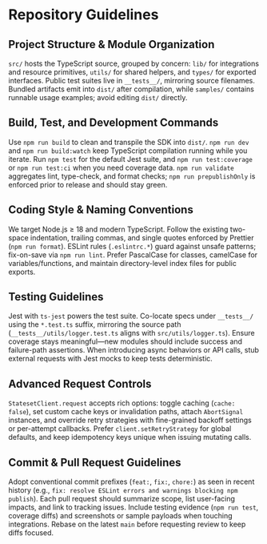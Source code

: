 # Repository Guidelines

## Project Structure & Module Organization
`src/` hosts the TypeScript source, grouped by concern: `lib/` for integrations and resource primitives, `utils/` for shared helpers, and `types/` for exported interfaces. Public test suites live in `__tests__/`, mirroring source filenames. Bundled artifacts emit into `dist/` after compilation, while `samples/` contains runnable usage examples; avoid editing `dist/` directly.

## Build, Test, and Development Commands
Use `npm run build` to clean and transpile the SDK into `dist/`. `npm run dev` and `npm run build:watch` keep TypeScript compilation running while you iterate. Run `npm test` for the default Jest suite, and `npm run test:coverage` or `npm run test:ci` when you need coverage data. `npm run validate` aggregates lint, type-check, and format checks; `npm run prepublishOnly` is enforced prior to release and should stay green.

## Coding Style & Naming Conventions
We target Node.js ≥ 18 and modern TypeScript. Follow the existing two-space indentation, trailing commas, and single quotes enforced by Prettier (`npm run format`). ESLint rules (`.eslintrc.*`) guard against unsafe patterns; fix-on-save via `npm run lint`. Prefer PascalCase for classes, camelCase for variables/functions, and maintain directory-level index files for public exports.

## Testing Guidelines
Jest with `ts-jest` powers the test suite. Co-locate specs under `__tests__/` using the `*.test.ts` suffix, mirroring the source path (`__tests__/utils/logger.test.ts` aligns with `src/utils/logger.ts`). Ensure coverage stays meaningful—new modules should include success and failure-path assertions. When introducing async behaviors or API calls, stub external requests with Jest mocks to keep tests deterministic.

## Advanced Request Controls
`StatesetClient.request` accepts rich options: toggle caching (`cache: false`), set custom cache keys or invalidation paths, attach `AbortSignal` instances, and override retry strategies with fine-grained backoff settings or per-attempt callbacks. Prefer `client.setRetryStrategy` for global defaults, and keep idempotency keys unique when issuing mutating calls.

## Commit & Pull Request Guidelines
Adopt conventional commit prefixes (`feat:`, `fix:`, `chore:`) as seen in recent history (e.g., `fix: resolve ESLint errors and warnings blocking npm publish`). Each pull request should summarize scope, list user-facing impacts, and link to tracking issues. Include testing evidence (`npm run test`, coverage diffs) and screenshots or sample payloads when touching integrations. Rebase on the latest `main` before requesting review to keep diffs focused.
